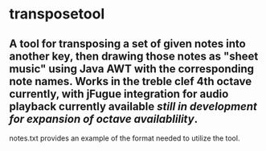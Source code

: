 # transposetool
A tool for transposing a set of given notes into another key, then drawing those notes as "sheet music" using Java AWT with the corresponding note names.
Works in the treble clef 4th octave currently, with jFugue integration for audio playback currently available *still in development for expansion of octave availablility*.
---------------------------------------------------------------------------------------------------------------------------------------------------------------------------
notes.txt provides an example of the format needed to utilize the tool.
